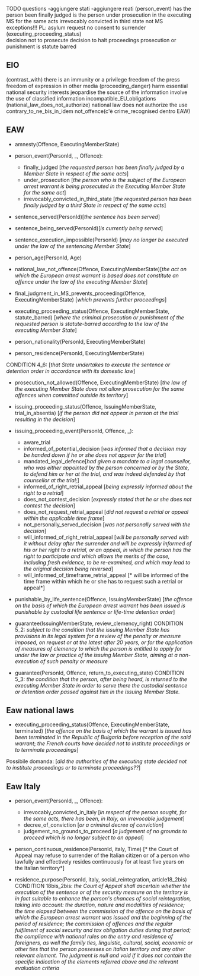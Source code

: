 TODO questions
-aggiungere stati
-aggiungere reati
(person_event)
    has the person been finally judged
    is the person under prosecution in the executing MS for the same acts
    irrevocably convicted in third state not MS
exceptions!!!
    PL:
        asylum request
        no consent to surrender
(executing_proceeding_status)    
    decision not to prosecute
    decision to halt proceedings
    prosecution or punishment is statute barred
    



## EIO
(contrast_with)
    there is an immunity or a privilege
    freedom of the press
    freedom of expression in other media
(proceeding_danger)
    harm essential national security interests
    jeopardise the source of the information
    involve the use of classified information
    incompatible_EU_obligations
(national_law_does_not_authorize)
    national law does not authorize the use
contrary_to_ne_bis_in_idem
not_offence(c'è crime_recognised dentro EAW)


## EAW
- amnesty(Offence, ExecutingMemberState)
- person_event(PersonId, _, Offence):
    - finally_judged
    [*the requested person has been finally judged by a Member State in respect of the same acts*]
    - under_prosecution
    [*the person who is the subject of the European arrest warrant is being prosecuted in the Executing Member State for the same act*]
    - irrevocably_convicted_in_third_state
    [*the requested person has been finally judged by a third State in respect of the same acts*]

- sentence_served(PersonId)[*the sentence has been served*]
- sentence_being_served(PersonId)[*is currently being served*]
- sentence_execution_impossible(PersonId) [*may no longer be executed under the law of the sentencing Member State*]

- person_age(PersonId, Age)
- national_law_not_offence(Offence, ExecutingMemberState)[*the act on which the European arrest warrant is based does not constitute an offence under the law of the executing Member State*]
- final_judgment_in_MS_prevents_proceeding(Offence, ExecutingMemberState) [*which prevents further proceedings*]

- executing_proceeding_status(Offence, ExecutingMemberState, statute_barred) [*where the criminal prosecution or punishment of the requested person is statute-barred according to the law of the executing Member State*]

- person_nationality(PersonId, ExecutingMemberState)
- person_residence(PersonId, ExecutingMemberState)

CONDITION 4_6: [*that State undertakes to execute the sentence or detention order in accordance with its domestic law*]

- prosecution_not_allowed(Offence, ExecutingMemberState)
[*the law of the executing Member State does not allow prosecution for the same offences when committed outside its territory*]

- issuing_proceeding_status(Offence, IssuingMemberState, trial_in_absentia) [*if the person did not appear in person at the trial resulting in the decision*]

- issuing_proceeding_event(PersonId, Offence, _):
    - aware_trial
    - informed_of_potential_decision [*was informed that a decision may be handed down if he or she does not appear for the trial*]
    - mandated_legal_defence[*had given a mandate to a legal counsellor, who was either appointed by the person concerned or by the State, to defend him or her at the trial, and was indeed defended by that counsellor at the trial;*]
    - informed_of_right_retrial_appeal [*being expressly informed about the right to a retrial*]
    - does_not_contest_decision [*expressly stated that he or she does not contest the decision*]
    - does_not_request_retrial_appeal [*did not request a retrial or appeal within the applicable time frame*]
    - not_personally_served_decision [*was not personally served with the decision*]
    - will_informed_of_right_retrial_appeal [*will be personally served with it without delay after the surrender and will be expressly informed of his or her right to a retrial, or an appeal, in which the person has the right to participate and which allows the merits of the case, including fresh evidence, to be re-examined, and which may lead to the original decision being reversed*]
    - will_informed_of_timeframe_retrial_appeal [* will be informed of the time frame within which he or she has to request such a retrial or appeal*]

- punishable_by_life_sentence(Offence, IssuingMemberState)
[*the offence on the basis of which the European arrest warrant has been issued is punishable by custodial life sentence or life-time detention order*]

- guarantee(IssuingMemberState, review_clemency_right)
CONDITION 5_2: *subject to the condition that the issuing Member State has provisions in its legal system for a review of the penalty or measure imposed, on request or at the latest after 20 years, or for the application of measures of clemency to which the person is entitled to apply for under the law or practice of the issuing Member State, aiming at a non-execution of such penalty or measure*

- guarantee(PersonId, Offence, return_to_executing_state)
CONDITION 5_3: *the condition that the person, after being heard, is returned to the executing Member State in order to serve there the custodial sentence or detention order passed against him in the issuing Member State.*

## Eaw national laws
- executing_proceeding_status(Offence, ExecutingMemberState, terminated)
[*the offence on the basis of which the warrant is issued has been terminated in the Republic of Bulgaria before reception of the said warrant*;
*the French courts have decided not to institute proceedings or to terminate proceedings*]

Possibile domanda: [*did the authorities of the executing state decided  not to institute proceedings or to terminate proceedings??*]

## Eaw Italy

- person_event(PersonId, _, Offence):
    - irrevocably_convicted_in_italy [*in respect of the person sought, for the same acts, there has been, in Italy, an irrevocable judgement*]
    - decree_of_conviction [*or a criminal decree of conviction*]
    - judgement_no_grounds_to_proceed [*a judgement of no grounds to proceed which is no longer subject to an appeal*]

- person_continuous_residence(PersonId, italy, Time) [* the Court of Appeal may refuse to surrender of the Italian citizen or of a person who lawfully and effectively resides continuously for at least five years on the Italian territory*]
- residence_purpose(PersonId, italy, social_reintegration, article18_2bis) 
CONDITION 18bis_2bis: *the Court of Appeal shall ascertain whether the execution of the sentence or of the security measure on the territory is in fact suitable to enhance the person's chances of social reintegration, taking into account: the duration, nature and modalities of residence; the time elapsed between the commission of the offence on the basis of which the European arrest warrant was issued and the beginning of the period of residence; the commission of offences and the regular fulfilment of social security and tax obligation duties during that period; the compliance with national rules on the entry and residence of foreigners, as well the family ties, linguistic, cultural, social, economic or other ties that the person possesses on Italian territory and any other relevant element. The judgment is null and void if it does not contain the specific indication of the elements referred above and the relevant evaluation criteria*
